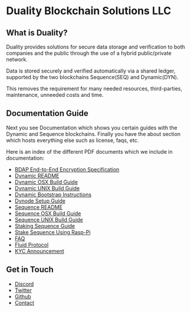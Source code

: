 # Duality Blockchain Solutions LLC

## What is Duality?
Duality provides solutions for secure data storage and verification to both companies and the public through the use of a hybrid public/private network.

Data is stored securely and verified automatically via a shared ledger, supported by the two blockchains Sequence(SEQ) and Dynamic(DYN).

This removes the requirement for many needed resources, third-parties, maintenance, unneeded costs and time.

## Documentation Guide
Next you see Documentation which shows you certain guides with the Dynamic and Sequence blockchains. Finally you have the about section which hosts everything else such as license, faqs, etc.

Here is an index of the different PDF documents which we include in documentation:

* [BDAP End-to-End Encryption Specification](BDAP_E2E_spec_v1.1.pdf)
* [Dynamic README](Dynamic_README.pdf)
* [Dynamic OSX Build Guide](Dynamic_OSX_Build_Guide.pdf)
* [Dynamic UNIX Build Guide](Dynamic_UNIX_Build_Guide.pdf)
* [Dynamic Bootstrap Instructions](Dynamic_Bootstrap_Instructions.pdf)
* [Dynode Setup Guide](Dynode-Setup-Guide.pdf)
* [Sequence README](Sequence_README.pdf)
* [Sequence OSX Build Guide](Sequence_OSX_Build_Guide.pdf)
* [Sequence UNIX Build Guide](Sequence_UNIX_Build_Guide.pdf)
* [Staking Sequence Guide](Sequence_Staking_Guide.pdf)
* [Stake Sequence Using Rasp-Pi](Stake_Sequence_Using_Rasp-Pi.pdf)
* [FAQ](FAQ.pdf)
* [Fluid Protocol](Fluid_Protocol.pdf)
* [KYC Announcement](KYC_Announcement.pdf)

## Get in Touch
* [Discord](https://discord.gg/qnsEdsV)
* [Twitter](https://twitter.com/dualitychain)
* [Github](https://github.com/duality-solutions)
* [Contact](https://duality.solutions/contact-us)
